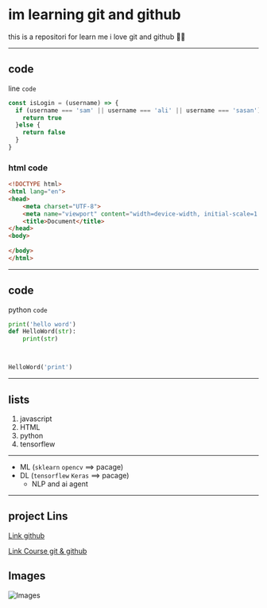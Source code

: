 # im learning git and github 



this is a repositori for learn me i love git and github 🥰😘

---


## code 

line `code`

```js
const isLogin = (username) => {
  if (username === 'sam' || username === 'ali' || username === 'sasan') {
    return true
  }else {
    return false
  }
}
```


### html code 


```html
<!DOCTYPE html>
<html lang="en">
<head>
    <meta charset="UTF-8">
    <meta name="viewport" content="width=device-width, initial-scale=1.0">
    <title>Document</title>
</head>
<body>
    
</body>
</html>
```
---

## code

python `code`

```py
print('hello word') 
def HelloWord(str):
    print(str)



HelloWord('print')
```
___

## lists

1. javascript
2. HTML
3. python
4. tensorflew

___

- ML (`sklearn` `opencv` ==> pacage)
- DL (`tensorflew` `Keras` ==> pacage)
  - NLP and ai agent
  
---

## project Lins

[Link github](https://github.com)

[Link Course git & github](https://sabzlearn.ir/course/git-github/)

## Images

![Images](https://www.codebook.in/static/main/img/courses/4.jpg)
